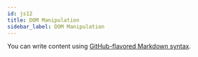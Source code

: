 ```yaml
---
id: js12
title: DOM Manipulation
sidebar_label: DOM Manipulation
---
```


You can write content using [GitHub-flavored Markdown syntax](https://github.github.com/gfm/).
